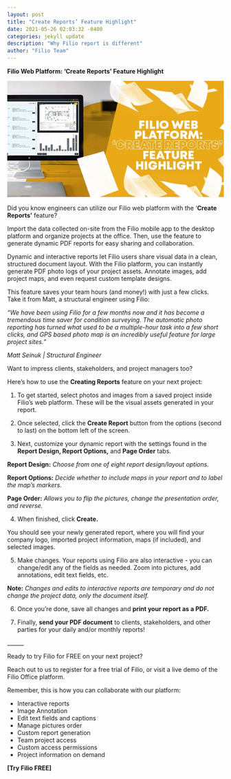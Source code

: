 ```yaml
---
layout: post
title: "Create Reports’ Feature Highlight"
date: 2021-05-26 02:03:32 -0400
categories: jekyll update
description: "Why Filio report is different"
author: "Filio Team"
---
```


**Filio Web Platform: ‘Create Reports’ Feature Highlight**

![Create Reports’ Feature Highlight](/assets/images/reportfeature.jpeg)

Did you know engineers can utilize our Filio web platform with the ‘**Create Reports’** feature? 

Import the data collected on-site from the Filio mobile app to the desktop platform and organize projects at the office. Then, use the feature to generate dynamic PDF reports for easy sharing and collaboration. 

Dynamic and interactive reports let Filio users share visual data in a clean, structured document layout. With the Filio platform, you can instantly generate PDF photo logs of your project assets. Annotate images, add project maps, and even request custom template designs.

This feature saves your team hours (and money!) with just a few clicks. Take it from Matt, a structural engineer using Filio: 

*“We have been using Filio for a few months now and it has become a tremendous time saver for condition surveying. The automatic photo reporting has turned what used to be a multiple-hour task into a few short clicks, and GPS based photo map is an incredibly useful feature for large project sites.”* 

*Matt Seinuk &#124; Structural Engineer*

Want to impress clients, stakeholders, and project managers too?

Here’s how to use the **Creating Reports** feature on your next project:

1. To get started, select photos and images from a saved project inside Filio’s web platform. These will be the visual assets generated in your report. 

2. Once selected, click the **Create Report** button from the options (second to last) on the bottom left of the screen.

3. Next, customize your dynamic report with the settings found in the **Report Design, Report Options,** and **Page Order** tabs. 

**Report Design:** *Choose from one of eight report design/layout options.* 

**Report Options:** *Decide whether to include maps in your report and to label the map’s markers.* 

**Page Order:** *Allows you to flip the pictures, change the presentation order, and reverse.* 

4. When finished, click **Create.**

You should see your newly generated report, where you will find your company logo, imported project information, maps (if included), and selected images. 

5. Make changes. Your reports using Filio are also interactive - you can change/edit any of the fields as needed. Zoom into pictures, add annotations, edit text fields, etc. 

**Note:** *Changes and edits to interactive reports are temporary and do not change the project data, only the document itself.* 

6. Once you’re done, save all changes and **print your report as a PDF.**

7. Finally, **send your PDF document** to clients, stakeholders, and other parties for your daily and/or monthly reports!

\_\_\_\_\_\_

Ready to try Filio for FREE on your next project? 

Reach out to us to register for a free trial of Filio, or visit a live demo of the Filio Office platform.

Remember, this is how you can collaborate with our platform:

- Interactive reports 
- Image Annotation 
- Edit text fields and captions
- Manage pictures order
- Custom report generation
- Team project access
- Custom access permissions
- Project information on demand

**[Try Filio FREE]**
